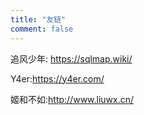 ```yaml
---
title: "友链"
comment: false
---
```


追风少年: https://sqlmap.wiki/


Y4er:https://y4er.com/


姬和不如:http://www.liuwx.cn/
